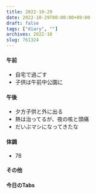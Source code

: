 ```yaml
---
title: 2022-10-29
date: 2022-10-29T00:00:00+09:00
draft: false
tags: ["diary", ""]
archives: 2022-10
slug: 761324
---
```

#### 午前
- 自宅で過ごす
- 子供は午前中公園に
#### 午後
- 夕方子供と外に出る
- 熱は治ってるが、夜の咳と頭痛
- だいぶマシになってきたな
#### 体調
- 78
#### その他
#### 今日のTabs